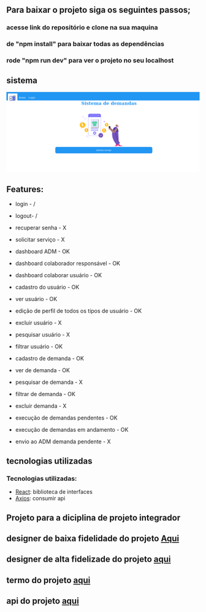 ## Para baixar o projeto siga os seguintes passos; 
### acesse link do repositório e clone na sua maquina
### de "npm install" para baixar todas as dependências 
### rode "npm run dev" para ver o projeto no seu localhost

## sistema 

<img src="./home.png"/>

## Features:

* login - /
* logout- /
* recuperar senha - X
* solicitar serviço - X

* dashboard ADM - OK
* dashboard colaborador responsável - OK
* dashboard colaborar usuário - OK

* cadastro do usuário - OK
* ver usuário - OK
* edição de perfil de todos os tipos de usuário - OK
* excluir  usuário - X
* pesquisar usuário  - X
* filtrar usuário  - OK

* cadastro de demanda - OK
* ver de demanda - OK
* pesquisar de demanda - X
* filtrar de demanda - OK
* excluir  demanda - X

* execução de demandas pendentes  - OK
* execução de demandas em andamento  - OK
* envio ao ADM demanda pendente - X


## tecnologias utilizadas
### Tecnologias utilizadas:


* [React](https://pt-br.legacy.reactjs.org/docs/getting-started.html): biblioteca de interfaces
* [Axios](https://axios-http.com/ptbr/docs/intro): consumir api
## Projeto para a diciplina de projeto integrador

## designer de baixa fidelidade do projeto <a href='https://www.figma.com/file/4UhqLkG3d6X2pVzQiIdVNh/Untitled?node-id=0%3A1&t=FxCvtT3gVlNmIHoR-0'>Aqui</a>
## designer de alta fidelizade do projeto <a href='https://www.figma.com/file/RiwZHdRDWFkja1suAZRDZr/DEMANDA-DE-SERVI%C3%87OS-E-MATERIAIS?node-id=6-6&t=qET8nXZ5chtM3Xi2-0'>aqui</a>
## termo do projeto <a href=''>aqui</a>
## api do projeto <a href=''>aqui</a>
